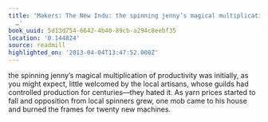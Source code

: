 ```yaml
---
title: 'Makers: The New Indu: the spinning jenny’s magical multiplication of productivity
  …'
book_uuid: 5d13d754-6642-4b40-89cb-a294c8eebf35
location: '0.144824'
source: readmill
highlighted_on: '2013-04-04T13:47:52.000Z'
---
```


the spinning jenny’s magical multiplication of productivity was initially, as you might expect, little welcomed by the local artisans, whose guilds had controlled production for centuries—they hated it. As yarn prices started to fall and opposition from local spinners grew, one mob came to his house and burned the frames for twenty new machines.